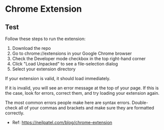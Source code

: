 # Chrome Extension


## Test

Follow these steps to run the extension:
1. Download the repo
2. Go to chrome://extensions in your Google Chrome browser
3. Check the Developer mode checkbox in the top right-hand corner
4. Click "Load Unpacked" to see a file-selection dialog
5. Select your extension directory

If your extension is valid, it should load immediately.

If it is invalid, you will see an error message at the top of your page. If this is the case, look for errors, correct them, and try loading your extension again.

The most common errors people make here are syntax errors. Double-check all of your commas and brackets and make sure they are formatted correctly.

- Ref: https://neilpatel.com/blog/chrome-extension